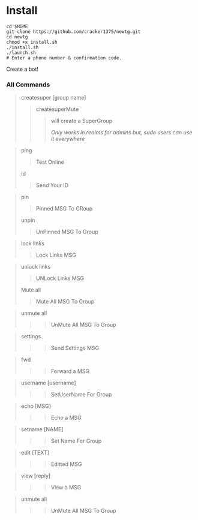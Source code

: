 # Install
```
cd $HOME
git clone https://github.com/cracker1375/newtg.git
cd newtg
chmod +x install.sh
./install.sh
./launch.sh
# Enter a phone number & confirmation code.
```
Create a bot!

### All Commands

> createsuper [group name]
>
>>createsuperMute
>>>will create a SuperGroup
>>>
>>>_Only works in realms for admins but, sudo users can use it everywhere_

> ping
>>Test Online
>
> id
>>Send Your ID


> pin
>>Pinned MSG To GRoup
>
> unpin
>>UnPinned MSG To Group

> lock links
>>Lock Links MSG

> unlock links
>>UNLock Links MSG
>
> Mute all
>>Mute All MSG To Group


> unmute all 
>>>UnMute All MSG To Group

> settings
>>>Send Settings MSG

> fwd
>>>Forward a MSG

> username [username]
>>>SetUserName For Group

> echo [MSG}
>>>Echo a MSG

> setname [NAME]
>>>Set Name For Group

> edit [TEXT]
>>>Editted MSG

> view [reply]
>>>View a MSG

> unmute all 
>>>UnMute All MSG To Group

